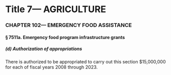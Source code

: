 
# Title 7— AGRICULTURE
### CHAPTER 102— EMERGENCY FOOD ASSISTANCE
#### § 7511a. Emergency food program infrastructure grants
##### (d) Authorization of appropriations

There is authorized to be appropriated to carry out this section $15,000,000 for each of fiscal years 2008 through 2023.
